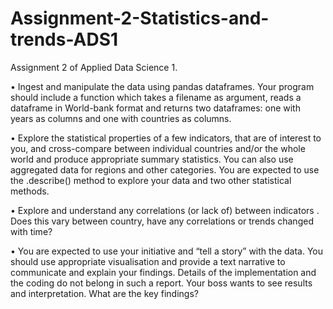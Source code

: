 # Assignment-2-Statistics-and-trends-ADS1

Assignment 2 of Applied Data Science 1.

• Ingest and manipulate the data using pandas dataframes. Your program should include a function which takes a filename as argument, reads a dataframe in World-bank format and returns two dataframes: one with years as columns and one with countries as columns.

• Explore the statistical properties of a few indicators, that are of interest to you, and cross-compare between individual countries and/or the whole world and produce appropriate summary statistics. You can also use aggregated data for regions and other categories. You are expected to use the .describe() method to explore your data and two other statistical methods.

• Explore and understand any correlations (or lack of) between indicators . Does this vary between country, have any correlations or trends changed with time?

• You are expected to use your initiative and “tell a story” with the data. You should use appropriate visualisation and provide a text narrative to communicate and explain your findings. Details of the implementation and the coding do not belong in such a report. Your boss wants to see results and interpretation. What are the key findings?
